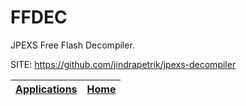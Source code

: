 # FFDEC

 JPEXS Free Flash Decompiler.

 SITE: https://github.com/jindrapetrik/jpexs-decompiler

 | [Applications](https://portable-linux-apps.github.io/apps.html) | [Home](https://portable-linux-apps.github.io)
 | --- | --- |
